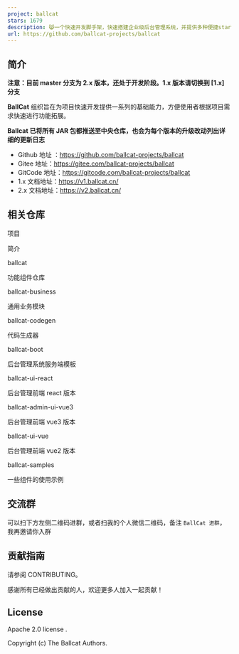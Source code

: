 ```yaml
---
project: ballcat
stars: 1679
description: 😸一个快速开发脚手架，快速搭建企业级后台管理系统，并提供多种便捷starter进行功能扩展。主要功能包括前后台用户分离，菜单权限，数据权限，定时任务，访问日志，操作日志，异常日志，统一异常处理，XSS过滤，SQL防注入，国际化 等多种功能
url: https://github.com/ballcat-projects/ballcat
---
```


简介
--

**注意：目前 master 分支为 2.x 版本，还处于开发阶段。1.x 版本请切换到 \[1.x\] 分支**

**BallCat** 组织旨在为项目快速开发提供一系列的基础能力，方便使用者根据项目需求快速进行功能拓展。

**Ballcat 已将所有 JAR 包都推送至中央仓库，也会为每个版本的升级改动列出详细的更新日志**

-   Github 地址 ：https://github.com/ballcat-projects/ballcat
-   Gitee 地址：https://gitee.com/ballcat-projects/ballcat
-   GitCode 地址：https://gitcode.com/ballcat-projects/ballcat
-   1.x 文档地址：https://v1.ballcat.cn/
-   2.x 文档地址：https://v2.ballcat.cn/

相关仓库
----

项目

简介

ballcat

功能组件仓库

ballcat-business

通用业务模块

ballcat-codegen

代码生成器

ballcat-boot

后台管理系统服务端模板

ballcat-ui-react

后台管理前端 react 版本

ballcat-admin-ui-vue3

后台管理前端 vue3 版本

ballcat-ui-vue

后台管理前端 vue2 版本

ballcat-samples

一些组件的使用示例

交流群
---

可以扫下方左侧二维码进群，或者扫我的个人微信二维码，备注 `BallCat 进群`，我再邀请你入群

贡献指南
----

请参阅 CONTRIBUTING。

感谢所有已经做出贡献的人，欢迎更多人加入一起贡献！

License
-------

Apache 2.0 license .

Copyright (c) The Ballcat Authors.
